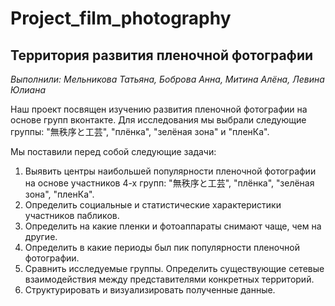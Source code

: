 # Project_film_photography
## Территория развития пленочной фотографии
_Выполнили: Мельникова Татьяна, Боброва Анна, Митина Алёна, Левина Юлиана_

Наш проект посвящен изучению развития пленочной фотографии на основе групп вконтакте. 
Для исследования мы выбрали следующие группы: "無秩序と工芸", "плёнка", "зелёная зона" и "пленКа". 

Мы поставили перед собой следующие задачи:
1. Выявить центры наибольшей популярности пленочной фотографии на основе участников 4-х групп: "無秩序と工芸", "плёнка", "зелёная зона", "пленКа".
2. Определить социальные и статистические характеристики участников пабликов. 
3. Определить на какие пленки и фотоаппараты снимают чаще, чем на другие.
4. Определить в какие периоды был пик популярности пленочной фотографии.
5. Сравнить исследуемые группы. Определить существующие сетевые взаимодействия между представителями конкретных территорий.
6. Структурировать и визуализировать полученные данные.
